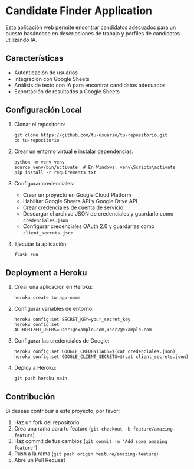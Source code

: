 # Candidate Finder Application

Esta aplicación web permite encontrar candidatos adecuados para un puesto basándose en descripciones de trabajo y perfiles de candidatos utilizando IA.

## Características

- Autenticación de usuarios
- Integración con Google Sheets
- Análisis de texto con IA para encontrar candidatos adecuados
- Exportación de resultados a Google Sheets

## Configuración Local

1. Clonar el repositorio:
   ```
   git clone https://github.com/tu-usuario/tu-repositorio.git
   cd tu-repositorio
   ```

2. Crear un entorno virtual e instalar dependencias:
   ```
   python -m venv venv
   source venv/bin/activate  # En Windows: venv\Scripts\activate
   pip install -r requirements.txt
   ```

3. Configurar credenciales:
   - Crear un proyecto en Google Cloud Platform
   - Habilitar Google Sheets API y Google Drive API
   - Crear credenciales de cuenta de servicio
   - Descargar el archivo JSON de credenciales y guardarlo como `credenciales.json`
   - Configurar credenciales OAuth 2.0 y guardarlas como `client_secrets.json`

4. Ejecutar la aplicación:
   ```
   flask run
   ```

## Deployment a Heroku

1. Crear una aplicación en Heroku:
   ```
   heroku create tu-app-name
   ```

2. Configurar variables de entorno:
   ```
   heroku config:set SECRET_KEY=your_secret_key
   heroku config:set AUTHORIZED_USERS=user1@example.com,user2@example.com
   ```

3. Configurar las credenciales de Google:
   ```
   heroku config:set GOOGLE_CREDENTIALS=$(cat credenciales.json)
   heroku config:set GOOGLE_CLIENT_SECRETS=$(cat client_secrets.json)
   ```

4. Deploy a Heroku:
   ```
   git push heroku main
   ```

## Contribución

Si deseas contribuir a este proyecto, por favor:
1. Haz un fork del repositorio
2. Crea una rama para tu feature (`git checkout -b feature/amazing-feature`)
3. Haz commit de tus cambios (`git commit -m 'Add some amazing feature'`)
4. Push a la rama (`git push origin feature/amazing-feature`)
5. Abre un Pull Request
